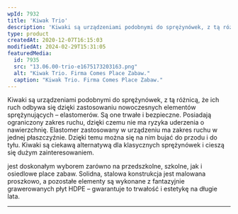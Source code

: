 ```yaml
---
wpId: 7932
title: 'Kiwak Trio'
description: 'Kiwaki są urządzeniami podobnymi do sprężynówek, z tą różnicą, że ich ruch odbywa się dzięki zastosowaniu nowoczesnych elementów sprężynujących – elastomerów. Są one trwałe i bezpieczne. Posiadają ograniczony zakres ruchu, dzięki czemu nie ma ryzyka uderzenia o nawierzchnię. Elastomer zastosowany w urządzeniu ma zakres ruchu w jednej płaszczyźnie. Dzięki temu można się na nim bujać ...'
type: product
createdAt: 2020-12-07T16:15:03
modifiedAt: 2024-02-29T15:31:05
featuredMedia:
  id: 7935
  src: "13.06.00-trio-e1675173203163.png"
  alt: "Kiwak Trio. Firma Comes Place Zabaw."
  caption: "Kiwak Trio. Firma Comes Place Zabaw."
---
```



Kiwaki są urządzeniami podobnymi do sprężynówek, z tą różnicą, że ich ruch odbywa się dzięki zastosowaniu nowoczesnych elementów sprężynujących – elastomerów. Są one trwałe i bezpieczne. Posiadają ograniczony zakres ruchu, dzięki czemu nie ma ryzyka uderzenia o nawierzchnię. Elastomer zastosowany w urządzeniu ma zakres ruchu w jednej płaszczyźnie. Dzięki temu można się na nim bujać do przodu i do tyłu. Kiwaki są ciekawą alternatywą dla klasycznych sprężynówek i cieszą się dużym zainteresowaniem.

jest doskonałym wyborem zarówno na przedszkolne, szkolne, jak i osiedlowe place zabaw. Solidna, stalowa konstrukcja jest malowana proszkowo, a pozostałe elementy są wykonane z fantazyjnie grawerowanych płyt HDPE – gwarantuje to trwałość i estetykę na długie lata.

* * *